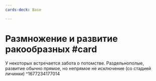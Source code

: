 ```yaml
---
cards-deck: Base

---
```


# Размножение и развитие ракообразных #card 
У некоторых встречается забота о потомстве. Раздельнополые, развитие обычно прямое, но непрямое не исключение (со стадией личинки)
^1677234177014

